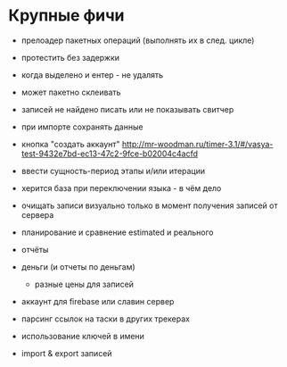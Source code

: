 # Крупные фичи

- прелоадер пакетных операций (выполнять их в след. цикле)
- протестить без задержки

- когда выделено и ентер - не удалять
- может пакетно склеивать
- записей не найдено писать или не показывать свитчер
- при импорте сохранять данные
- кнопка "создать аккаунт" http://mr-woodman.ru/timer-3.1/#/vasya-test-9432e7bd-ec13-47c2-9fce-b02004c4acfd
- ввести сущность-период этапы и/или итерации

- херится база при переключении языка - в чём дело
- очищать записи визуально только в момент получения записей от сервера
- планирование и сравнение estimated и реального
- отчёты
- деньги (и отчеты по деньгам)
  - разные цены для записей
- аккаунт для firebase или славин сервер
- парсинг ссылок на таски в других трекерах
- использование ключей в имени
- import & export записей

